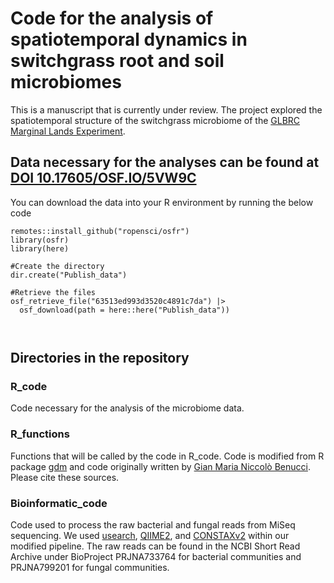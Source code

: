 # Code for the analysis of spatiotemporal dynamics in switchgrass root and soil microbiomes

This is a manuscript that is currently under review. The project explored the spatiotemporal structure of the switchgrass microbiome of the [GLBRC Marginal Lands Experiment](https://lter.kbs.msu.edu/research/long-term-experiments/marginal-land-experiment/). 


## Data necessary for the analyses can be found at [DOI 10.17605/OSF.IO/5VW9C](https://osf.io/5vw9c/)
You can download the data into your R environment by running the below code

```
remotes::install_github("ropensci/osfr")
library(osfr)
library(here)

#Create the directory
dir.create("Publish_data")

#Retrieve the files
osf_retrieve_file("63513ed993d3520c4891c7da") |>
  osf_download(path = here::here("Publish_data"))
  
  
```

## Directories in the repository

### R_code
Code necessary for the analysis of the microbiome data. 

### R_functions
Functions that will be called by the code in  R_code. Code is modified from R package [gdm](https://www.rdocumentation.org/packages/gdm/versions/1.5.0-3) and code originally written by [Gian Maria Niccolò Benucci](https://github.com/Gian77/Scientific-Papers-R-Code/blob/master/VanWallendael_etal_2021_SwitchgrassLeafFungalMicrobiome/ExtractCore.R). Please cite these sources. 

### Bioinformatic_code
Code used to process the raw bacterial and fungal reads from MiSeq sequencing. We used [usearch](https://www.drive5.com/usearch/), [QIIME2](https://qiime2.org/), and [CONSTAXv2](https://constax.readthedocs.io/en/latest/) within our modified pipeline. The raw reads can be found in the NCBI Short Read Archive under BioProject PRJNA733764 for bacterial communities and PRJNA799201 for fungal communities.

